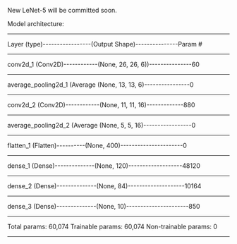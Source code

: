 New LeNet-5 will be committed soon.

Model architecture:

-----------------------------------------------------------------
Layer (type)-----------------(Output Shape)---------------Param #   

-----------------------------------------------------------------
conv2d_1 (Conv2D)------------(None, 26, 26, 6))---------------60        

-----------------------------------------------------------------
average_pooling2d_1 (Average (None, 13, 13, 6)----------------0       

-----------------------------------------------------------------
conv2d_2 (Conv2D)------------(None, 11, 11, 16)-------------880     

-----------------------------------------------------------------
average_pooling2d_2 (Average (None, 5, 5, 16)-----------------0         

-----------------------------------------------------------------
flatten_1 (Flatten)----------(None, 400)----------------------0      

-----------------------------------------------------------------
dense_1 (Dense)--------------(None, 120)-------------------48120   

-----------------------------------------------------------------
dense_2 (Dense)--------------(None, 84)--------------------10164     

-----------------------------------------------------------------
dense_3 (Dense)--------------(None, 10)----------------------850   

-----------------------------------------------------------------
Total params: 60,074
Trainable params: 60,074
Non-trainable params: 0

-----------------------------------------------------------------
